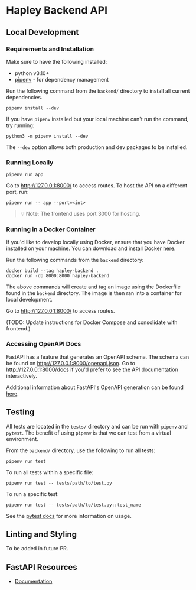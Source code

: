 # Hapley Backend API

## Local Development

### Requirements and Installation

Make sure to have the following installed:

- python v3.10+
- [pipenv](https://pipenv.pypa.io/en/stable/#install-pipenv-today) - for 
dependency management

Run the following command from the `backend/` directory to install all current 
dependencies.

```
pipenv install --dev
```

If you have `pipenv` installed but your local machine can't run the command, try 
running:

```
python3 -m pipenv install --dev
```

The `--dev` option allows both production and dev packages to be installed.

### Running Locally

```
pipenv run app
```

Go to http://127.0.0.1:8000/ to access routes. To host the API on a different 
port, run:

```
pipenv run -- app --port=<int>
```

> :bulb: Note: The frontend uses port 3000 for hosting.

### Running in a Docker Container

If you'd like to develop locally using Docker, ensure that you have Docker 
installed on your machine. You can download and install Docker 
[here](https://docs.docker.com/get-docker/).

Run the following commands from the `backend` directory:

```
docker build --tag hapley-backend .
docker run -dp 8000:8000 hapley-backend
```

The above commands will create and tag an image using the Dockerfile found in 
the `backend` directory. The image is then ran into a container for local development.

Go to http://127.0.0.1:8000/ to access routes.

(TODO: Update instructions for Docker Compose and consolidate with frontend.)

### Accessing OpenAPI Docs

FastAPI has a feature that generates an OpenAPI schema. The schema can be found 
on http://127.0.0.1:8000/openapi.json. Go to http://127.0.0.1:8000/docs if you'd 
prefer to see the API documentation interactively.

Additional information about FastAPI's OpenAPI generation can be found 
[here](https://fastapi.tiangolo.com/tutorial/first-steps/#openapi).

## Testing

All tests are located in the `tests/` directory and can be run with `pipenv` and 
`pytest`. The benefit of using `pipenv` is that we can test from a virtual 
environment. 

From the `backend/` directory, use the following to run all tests:

```
pipenv run test
```

To run all tests within a specific file:

```
pipenv run test -- tests/path/to/test.py
```

To run a specific test:

```
pipenv run test -- tests/path/to/test.py::test_name
```

See the [pytest docs](https://docs.pytest.org/en/7.1.x/how-to/usage.html) for 
more information on usage.

## Linting and Styling

To be added in future PR.

## FastAPI Resources

- [Documentation](https://fastapi.tiangolo.com/)

